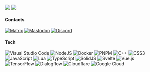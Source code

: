 ![](https://github.com/saiv46/github-stats/blob/master/generated/overview.svg)
![](https://github.com/saiv46/github-stats/blob/master/generated/languages.svg)

#### Contacts
[![Matrix](https://img.shields.io/badge/matrix-@saiv46:envs.net-3C3C3D?style=for-the-badge&logo=matrix&logoColor=white)](https://matrix.to/#/@saiv46:envs.net)
[![Mastodon](https://img.shields.io/badge/mastodon-saiv46@zhub.link-%232B90D9?style=for-the-badge&logo=mastodon&logoColor=white)](https://zhub.link/@saiv46)
[![Discord](https://img.shields.io/badge/Discord-Saiv46%237203-%235865F2.svg?style=for-the-badge&logo=discord&logoColor=white)](https://discord.com/users/392542719714525186)

#### Tech
![Visual Studio Code](https://img.shields.io/badge/Visual%20Studio%20Code-0078D7?style=for-the-badge&logo=visual-studio-code&logoColor=white)
![NodeJS](https://img.shields.io/badge/node.js-6DA55F?style=for-the-badge&logo=node.js&logoColor=white)
![Docker](https://img.shields.io/badge/docker-0DB7ED?style=for-the-badge&logo=docker&logoColor=white)
![PNPM](https://img.shields.io/badge/pnpm-4A4A4A?style=for-the-badge&logo=pnpm&logoColor=f69220)
![C++](https://img.shields.io/badge/c++-00599C?style=for-the-badge&logo=c%2B%2B&logoColor=white)
![CSS3](https://img.shields.io/badge/css3-1572B6?style=for-the-badge&logo=css3&logoColor=white)
![JavaScript](https://img.shields.io/badge/javascript-323330?style=for-the-badge&logo=javascript&logoColor=F7DF1E)
![Lua](https://img.shields.io/badge/lua-2C2D72.svg?style=for-the-badge&logo=lua&logoColor=white)
![TypeScript](https://img.shields.io/badge/typescript-007ACC?style=for-the-badge&logo=typescript&logoColor=white)
![SolidJS](https://img.shields.io/badge/SolidJS-2C4F7C?style=for-the-badge&logo=solid&logoColor=c8c9cb)
![Svelte](https://img.shields.io/badge/svelte-F1413D?style=for-the-badge&logo=svelte&logoColor=white)
![Vue.js](https://img.shields.io/badge/vuejs-35495E?style=for-the-badge&logo=vuedotjs&logoColor=4FC08D)
![TensorFlow](https://img.shields.io/badge/TensorFlow-FF6F00?style=for-the-badge&logo=TensorFlow&logoColor=white)
![Dialogflow](https://img.shields.io/badge/dialogflow-E86900?style=for-the-badge&logo=dialogflow&logoColor=white)
![Cloudflare](https://img.shields.io/badge/Cloudflare-F38020?style=for-the-badge&logo=Cloudflare&logoColor=white)
![Google Cloud](https://img.shields.io/badge/GoogleCloud-%234285F4.svg?style=for-the-badge&logo=google-cloud&logoColor=white)
